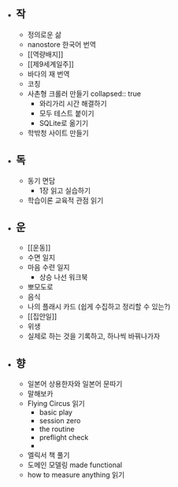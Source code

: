 - ## 작
	- 정의로운 삶
	- nanostore 한국어 번역
	- [[역량배지]]
	- [[제9세계일주]]
	- 바다의 재 번역
	- 코칭
	- 사촌형 크롤러 만들기
	  collapsed:: true
		- 와리가리 시간 해결하기
		- 모두 테스트 붙이기
		- SQLite로 옮기기
	- 학밖청 사이트 만들기
- ## 독
	- 동기 면담
		- 1장 읽고 실습하기
	- 학습이론 교육적 관점 읽기
- ## 운
	- [[운동]]
	- 수면 일지
	- 마음 수련 일지
		- 상승 나선 워크북
	- 뽀모도로
	- 음식
	- 나의 플래시 카드 (쉽게 수집하고 정리할 수 있는?)
	- [[집안일]]
	- 위생
	- 실제로 하는 것을 기록하고, 하나씩 바꿔나가자
- ## 향
	- 일본어 상용한자와 일본어 문따기
	- 말해보카
	- Flying Circus 읽기
		- basic play
		- session zero
		- the routine
		- preflight check
		-
	- 엘릭서 책 풀기
	- 도메인 모델링 made functional
	- how to measure anything 읽기